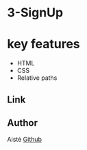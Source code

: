 # 3-SignUp

# key features
- HTML
- CSS
- Relative paths


## Link



## Author
Aistė  [Github](https://github.com/AisteKara) 
